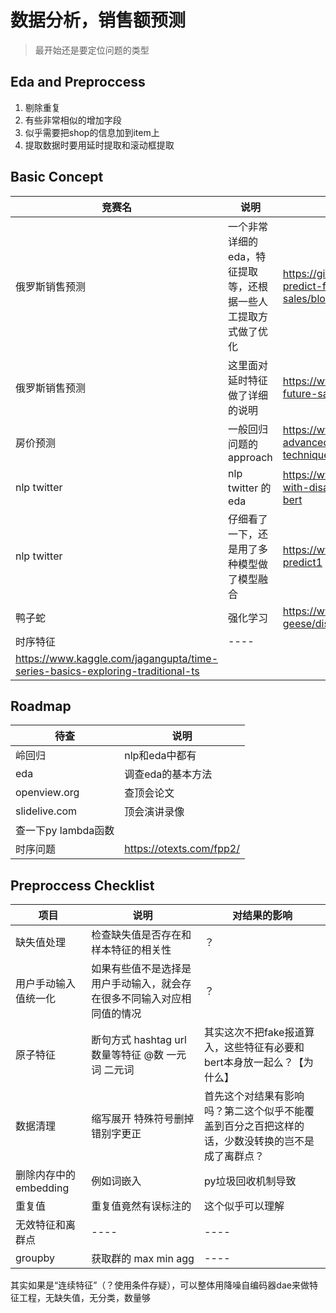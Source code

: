 #   数据分析，销售额预测

> 最开始还是要定位问题的类型

## Eda and Preproccess

1. 剔除重复
2. 有些非常相似的增加字段
3. 似乎需要把shop的信息加到item上
4. 提取数据时要用延时提取和滚动框提取


## Basic Concept

|  竞赛名   | 说明  | 链接 |
|  ----  | ----  | ----  |
| 俄罗斯销售预测  | 一个非常详细的eda，特征提取等，还根据一些人工提取方式做了优化 | https://github.com/KubaMichalczyk/kaggle-predict-future-sales/blob/master/notebooks/eda.ipynb |
| 俄罗斯销售预测 | 这里面对延时特征做了详细的说明 | https://www.kaggle.com/szhou42/predict-future-sales-top-11-solution |
| 房价预测 | 一般回归问题的approach | https://www.kaggle.com/c/house-prices-advanced-regression-techniques/discussion/23409 |
| nlp twitter | nlp twitter 的 eda | https://www.kaggle.com/gunesevitan/nlp-with-disaster-tweets-eda-cleaning-and-bert |
| nlp twitter | 仔细看了一下，还是用了多种模型做了模型融合 | https://www.kaggle.com/nxhong93/tweet-predict1 |
|  鸭子蛇  | 强化学习 | https://www.kaggle.com/c/hungry-geese/discussion/218190  |
|  时序特征  | ----  | 
https://www.kaggle.com/jagangupta/time-series-basics-exploring-traditional-ts |

## Roadmap

|  待查   | 说明  |
|  ----  | ----  |
| 岭回归  | nlp和eda中都有 |
| eda  | 调查eda的基本方法 |
| openview.org  | 查顶会论文 |
| slidelive.com  | 顶会演讲录像 |
| 查一下py lambda函数 |  |
| 时序问题 | https://otexts.com/fpp2/ |


## Preproccess Checklist

|  项目   | 说明  | 对结果的影响 |
|  ----  | ---- | ---- |
| 缺失值处理  | 检查缺失值是否存在和样本特征的相关性 | ？ |
| 用户手动输入值统一化  | 如果有些值不是选择是用户手动输入，就会存在很多不同输入对应相同值的情况 | ？ |
| 原子特征 | 断句方式 hashtag url 数量等特征 @数 一元词 二元词 | 其实这次不把fake报道算入，这些特征有必要和bert本身放一起么？【为什么】 |
|  数据清理  | 缩写展开 特殊符号删掉 错别字更正 | 首先这个对结果有影响吗？第二这个似乎不能覆盖到百分之百把这样的话，少数没转换的岂不是成了离群点？ |
|  删除内存中的embedding  | 例如词嵌入 | py垃圾回收机制导致 |
|  重复值  | 重复值竟然有误标注的 | 这个似乎可以理解 |
|  无效特征和离群点  | ---- | ---- |
|  groupby  | 获取群的 max min agg | ---- |


其实如果是“连续特征”（？使用条件存疑），可以整体用降噪自编码器dae来做特征工程，无缺失值，无分类，数量够
